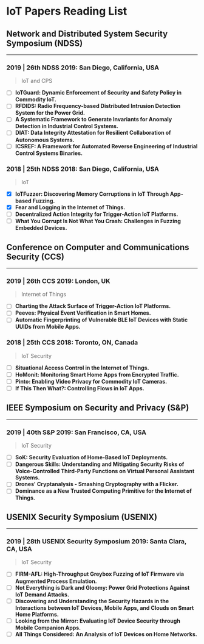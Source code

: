 # IoT Papers Reading List

## Network and Distributed System Security Symposium (NDSS)
****
### 2019 | 26th NDSS 2019: San Diego, California, USA
> IoT and CPS
- [ ] **IoTGuard: Dynamic Enforcement of Security and Safety Policy in Commodity IoT.**
- [ ] **RFDIDS: Radio Frequency-based Distributed Intrusion Detection System for the Power Grid.**
- [ ] **A Systematic Framework to Generate Invariants for Anomaly Detection in Industrial Control Systems.**
- [ ] **DIAT: Data Integrity Attestation for Resilient Collaboration of Autonomous Systems.**
- [ ] **ICSREF: A Framework for Automated Reverse Engineering of Industrial Control Systems Binaries.**

### 2018 | 25th NDSS 2018: San Diego, California, USA
> IoT
- [x] **IoTFuzzer: Discovering Memory Corruptions in IoT Through App-based Fuzzing.**
- [x] **Fear and Logging in the Internet of Things.**
- [ ] **Decentralized Action Integrity for Trigger-Action IoT Platforms.**
- [ ] **What You Corrupt Is Not What You Crash: Challenges in Fuzzing Embedded Devices.**

## Conference on Computer and Communications Security (CCS)
****
### 2019 | 26th CCS 2019: London, UK
> Internet of Things
- [ ] **Charting the Attack Surface of Trigger-Action IoT Platforms.**
- [ ] **Peeves: Physical Event Verification in Smart Homes.**
- [ ] **Automatic Fingerprinting of Vulnerable BLE IoT Devices with Static UUIDs from Mobile Apps.**

### 2018 | 25th CCS 2018: Toronto, ON, Canada
> IoT Security
- [ ] **Situational Access Control in the Internet of Things.**
- [ ] **HoMonit: Monitoring Smart Home Apps from Encrypted Traffic.**
- [ ] **Pinto: Enabling Video Privacy for Commodity IoT Cameras.**
- [ ] **If This Then What?: Controlling Flows in IoT Apps.**

## IEEE Symposium on Security and Privacy (S&P)
****
### 2019 | 40th S&P 2019: San Francisco, CA, USA
> IoT Security
- [ ] **SoK: Security Evaluation of Home-Based IoT Deployments.**
- [ ] **Dangerous Skills: Understanding and Mitigating Security Risks of Voice-Controlled Third-Party Functions on Virtual Personal Assistant Systems.**
- [ ] **Drones' Cryptanalysis - Smashing Cryptography with a Flicker.**
- [ ] **Dominance as a New Trusted Computing Primitive for the Internet of Things.**

## USENIX Security Symposium (USENIX)
****
### 2019 | 28th USENIX Security Symposium 2019: Santa Clara, CA, USA
> IoT Security
- [ ] **FIRM-AFL: High-Throughput Greybox Fuzzing of IoT Firmware via Augmented Process Emulation.**
- [ ] **Not Everything is Dark and Gloomy: Power Grid Protections Against IoT Demand Attacks.**
- [ ] **Discovering and Understanding the Security Hazards in the Interactions between IoT Devices, Mobile Apps, and Clouds on Smart Home Platforms.**
- [ ] **Looking from the Mirror: Evaluating IoT Device Security through Mobile Companion Apps.**
- [ ] **All Things Considered: An Analysis of IoT Devices on Home Networks.**

